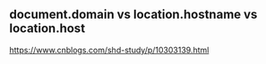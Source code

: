 ## document.domain vs location.hostname vs location.host
https://www.cnblogs.com/shd-study/p/10303139.html
